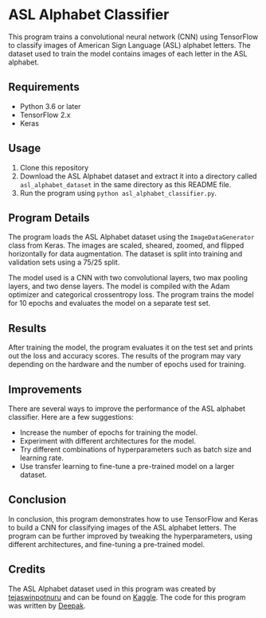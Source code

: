 ASL Alphabet Classifier
=======================

This program trains a convolutional neural network (CNN) using TensorFlow to classify images of American Sign Language (ASL) alphabet letters. The dataset used to train the model contains images of each letter in the ASL alphabet.

Requirements
------------

-   Python 3.6 or later
-   TensorFlow 2.x
-   Keras

Usage
-----

1.  Clone this repository
2.  Download the ASL Alphabet dataset and extract it into a directory called `asl_alphabet_dataset` in the same directory as this README file.
3.  Run the program using `python asl_alphabet_classifier.py`.

Program Details
---------------

The program loads the ASL Alphabet dataset using the `ImageDataGenerator` class from Keras. The images are scaled, sheared, zoomed, and flipped horizontally for data augmentation. The dataset is split into training and validation sets using a 75/25 split.

The model used is a CNN with two convolutional layers, two max pooling layers, and two dense layers. The model is compiled with the Adam optimizer and categorical crossentropy loss. The program trains the model for 10 epochs and evaluates the model on a separate test set.

Results
-------

After training the model, the program evaluates it on the test set and prints out the loss and accuracy scores. The results of the program may vary depending on the hardware and the number of epochs used for training.

Improvements
------------

There are several ways to improve the performance of the ASL alphabet classifier. Here are a few suggestions:

-   Increase the number of epochs for training the model.
-   Experiment with different architectures for the model.
-   Try different combinations of hyperparameters such as batch size and learning rate.
-   Use transfer learning to fine-tune a pre-trained model on a larger dataset.

Conclusion
----------

In conclusion, this program demonstrates how to use TensorFlow and Keras to build a CNN for classifying images of the ASL alphabet letters. The program can be further improved by tweaking the hyperparameters, using different architectures, and fine-tuning a pre-trained model.

Credits
-------

The ASL Alphabet dataset used in this program was created by [tejaswinpotnuru](https://github.com/tejaswinpotnuru) and can be found on [Kaggle](https://www.kaggle.com/datamunge/sign-language-mnist). The code for this program was written by [Deepak](https://github.com/Deepak-0801).